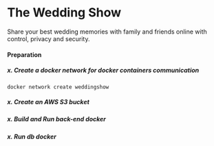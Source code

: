 
# The Wedding Show

Share your best wedding memories with family and friends online with control, privacy  and security.

#### Preparation
##### x. Create a docker network for docker containers communication
```
docker network create weddingshow
```
##### x. Create an AWS S3 bucket
##### x. Build and Run back-end docker
##### x. Run db docker
